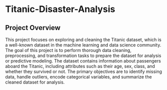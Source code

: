 # Titanic-Disaster-Analysis
## Project Overview
This project focuses on exploring and cleaning the Titanic dataset, which is a well-known dataset in the machine learning and data science community. The goal of this project is to perform thorough data cleaning, preprocessing, and transformation tasks to prepare the dataset for analysis or predictive modeling. The dataset contains information about passengers aboard the Titanic, including attributes such as their age, sex, class, and whether they survived or not. The primary objectives are to identify missing data, handle outliers, encode categorical variables, and summarize the cleaned dataset for analysis.
